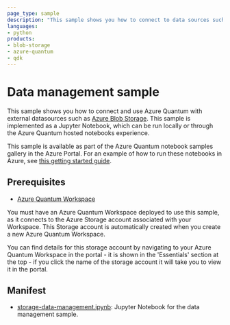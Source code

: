 ```yaml
---
page_type: sample
description: "This sample shows you how to connect to data sources such as Azure Blob Storage from within an Azure Quantum Jupyter Notebook"
languages:
- python
products:
- blob-storage
- azure-quantum
- qdk
---
```


# Data management sample

This sample shows you how to connect and use Azure Quantum with external datasources such as [Azure Blob Storage](https://learn.microsoft.com/azure/storage/blobs/storage-blobs-introduction). This sample is implemented as a Jupyter Notebook, which can be run locally or through the Azure Quantum hosted notebooks experience.

This sample is available as part of the Azure Quantum notebook samples gallery in the Azure Portal. For an example of how to run these notebooks in Azure, see [this getting started guide](https://docs.microsoft.com/azure/quantum/get-started-jupyter-notebook?tabs=tabid-ionq).

## Prerequisites

- [Azure Quantum Workspace](https://docs.microsoft.com/azure/quantum/how-to-create-workspace?tabs=tabid-quick)

You must have an Azure Quantum Workspace deployed to use this sample, as it connects to the Azure Storage account associated with your Workspace. This Storage account is automatically created when you create a new Azure Quantum Workspace.

You can find details for this storage account by navigating to your Azure Quantum Workspace in the portal - it is shown in the 'Essentials' section at the top - if you click the name of the storage account it will take you to view it in the portal.

## Manifest

- [storage-data-management.ipynb](https://github.com/microsoft/quantum/blob/main/samples/azure-quantum/utilities/storage-data-management.ipynb): Jupyter Notebook for the data management sample.
